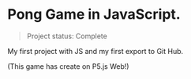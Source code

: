 # Pong Game in JavaScript.

> Project status: Complete

My first project with JS and my first export to Git Hub.
<div>
(This game has create on P5.js Web!)